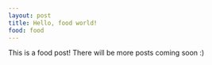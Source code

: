 ```yaml
---
layout: post
title: Hello, food world!
food: food
---
```


This is a food post! There will be more posts coming soon :)
